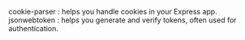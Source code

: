 cookie-parser : helps you handle cookies in your Express app.
jsonwebtoken : helps you generate and verify tokens, often used for authentication.